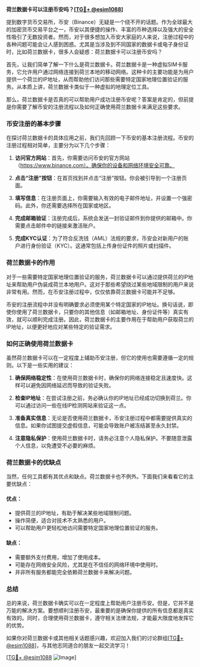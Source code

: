 **荷兰数据卡可以注册币安吗？[[TG💪+ @esim1088](https://t.me/s/esim1088)]**

提到数字货币交易所，币安（Binance）无疑是一个绕不开的话题。作为全球最大的加密货币交易平台之一，币安以其便捷的操作、丰富的币种选择以及强大的安全性吸引了无数投资者。然而，对于很多想加入币安大家庭的人来说，注册过程中的各种问题可能会让人感到困惑。尤其是当涉及到不同国家的数据卡或电子身份证时，比如荷兰数据卡，很多人会疑惑：荷兰数据卡可以注册币安吗？

首先，让我们简单了解一下什么是荷兰数据卡。荷兰数据卡是一种虚拟SIM卡服务，它允许用户通过网络连接到荷兰本地的移动网络。这种卡的主要功能是为用户提供一个荷兰的IP地址，从而帮助他们访问那些需要特定国家地理位置验证的服务。从本质上讲，荷兰数据卡类似于一种虚拟的地理定位工具。

那么，荷兰数据卡是否真的可以帮助用户成功注册币安呢？答案是肯定的，但前提是你需要了解币安的注册流程以及如何正确使用荷兰数据卡来满足这些要求。

### 币安注册的基本步骤

在探讨荷兰数据卡的具体应用之前，我们先回顾一下币安的基本注册流程。币安的注册过程相对简单，主要分为以下几个步骤：

1. **访问官方网站**：首先，你需要访问币安的官方网站（https://www.binance.com）。确保你的设备和网络环境安全可靠。
   
2. **点击“注册”按钮**：在首页找到并点击“注册”按钮。你会被引导到一个注册页面。

3. **填写信息**：在注册页面上，你需要输入有效的电子邮件地址，并设置一个强密码。此外，你还需要选择所在国家或地区。

4. **完成邮箱验证**：注册完成后，系统会发送一封验证邮件到你提供的邮箱中。你需要点击邮件中的链接来激活账户。

5. **完成KYC认证**：为了符合反洗钱（AML）法规的要求，币安会对新用户的账户进行身份验证（KYC）。这通常包括上传身份证件的照片或扫描件。

### 荷兰数据卡的作用

对于一些需要特定国家地理位置验证的服务，荷兰数据卡可以通过提供荷兰的IP地址来帮助用户伪装成荷兰本地用户。这对于那些希望绕过某些地域限制的用户来说非常有用。然而，在币安注册过程中，仅仅依靠荷兰数据卡可能并不足够。

币安的注册流程中并没有明确要求必须使用某个特定国家的IP地址。换句话说，即使你使用了荷兰数据卡，只要你的其他信息（如邮箱地址、身份证件等）真实有效，就可以顺利完成注册。因此，荷兰数据卡的主要作用在于帮助用户获取荷兰的IP地址，以便更好地应对某些特定的验证需求。

### 如何正确使用荷兰数据卡

虽然荷兰数据卡可以在一定程度上辅助币安注册，但它的使用也需要遵循一定的规则。以下是一些实用的建议：

1. **确保网络稳定性**：在使用荷兰数据卡时，确保你的网络连接稳定且速度快。这样可以避免因网络延迟而导致的验证失败。

2. **检查IP地址**：在尝试注册之前，务必确认你的IP地址已经成功切换到荷兰。你可以通过访问一些在线IP检测网站来验证这一点。

3. **准备真实信息**：无论是否使用荷兰数据卡，币安注册过程中都需要提供真实的信息。如果你试图提交虚假信息，可能会导致账户被冻结甚至永久封禁。

4. **注意隐私保护**：使用荷兰数据卡时，请务必注意个人隐私保护。不要随意泄露个人信息，以免遭受不必要的麻烦。

### 荷兰数据卡的优缺点

当然，任何工具都有其优点和缺点。荷兰数据卡也不例外。下面我们来看看它的主要优缺点：

#### 优点：
- 提供荷兰的IP地址，有助于解决某些地域限制问题。
- 操作简便，适合对技术不太熟悉的用户。
- 可以帮助用户更轻松地访问需要特定国家地理位置验证的服务。

#### 缺点：
- 需要额外支付费用，增加了使用成本。
- 可能存在网络安全风险，尤其是在不信任的网络环境中使用时。
- 并非所有服务都能完全依赖荷兰数据卡来解决问题。

### 总结

总的来说，荷兰数据卡确实可以在一定程度上帮助用户注册币安。但是，它并不是万能的解决方案。要想顺利注册币安，最重要的是确保你提供的所有信息都是真实有效的。同时，合理使用荷兰数据卡，遵守相关法律法规，才能最大限度地发挥它的优势。

如果你对荷兰数据卡或其他相关话题感兴趣，欢迎加入我们的讨论群组[[TG💪+ @esim1088](https://t.me/s/esim1088)]，与其他志同道合的朋友一起交流学习！

[[TG💪+ @esim1088](https://t.me/s/esim1088) ![Image](https://i.postimg.cc/4NQfJmqS/Snipaste-2025-05-13-00-14-12.png)]